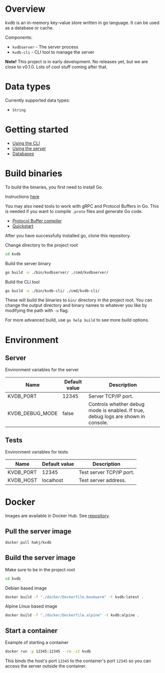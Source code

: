 # Overview
kvdb is an in-memory key-value store written in go language. It can be used as a database or cache.

Components:
- `kvdbserver` - The server process
- `kvdb-cli` - CLI tool to manage the server
  
**Note!** This project is in early development. No releases yet, but we are close to v0.1.0. Lots of cool stuff coming after that.

# Data types

Currently supported data types:
- `String`

# Getting started

- [Using the CLI](./docs/kvdb-cli.md)
- [Using the server](./docs/kvdbserver.md)
- [Databases](./docs/databases.md)

# Build binaries

To build the binaries, you first need to install Go.

Instructions [here](https://go.dev/doc/install)

You may also need tools to work with gRPC and Protocol Buffers in Go. This is needed if you want to compile `.proto` files and generate Go code.

- [Protocol Buffer compiler](https://github.com/protocolbuffers/protobuf#protobuf-compiler-installation)
- [Quickstart](https://grpc.io/docs/languages/go/quickstart/)

After you have successfully installed go, clone this repository.

Change directory to the project root
```bash
cd kvdb
```

Build the server binary
```bash
go build -o ./bin/kvdbserver/ ./cmd/kvdbserver/
```

Build the CLI tool
```bash
go build -o ./bin/kvdb-cli/ ./cmd/kvdb-cli/
```

These will build the binaries to `bin/` directory in the project root. You can change the output directory and binary names to whatever you like by modifying the path with `-o` flag.

For more advanced build, use `go help build` to see more build options.

# Environment

## Server

Environment variables for the server

| Name            | Default value | Description |
|-----------------|---------------|-------------|
| KVDB_PORT       | 12345         | Server TCP/IP port. |
| KVDB_DEBUG_MODE | false         | Controls whether debug mode is enabled. If true, debug logs are shown in console. |

## Tests

Environment variables for tests

| Name            | Default value | Description |
|-----------------|---------------|-------------|
| KVDB_PORT       | 12345         | Test server TCP/IP port. |
| KVDB_HOST       | localhost     | Test server address. |

# Docker

Images are available in Docker Hub. See [repository](https://hub.docker.com/r/hakj/kvdb).

## Pull the server image

```bash
docker pull hakj/kvdb
```

## Build the server image

Make sure to be in the project root
```bash
cd kvdb
```
Debian based image
```bash
docker build -f "./docker/Dockerfile.bookworm" -t kvdb:latest .
```
Alpine Linux based image
```bash
docker build -f "./docker/Dockerfile.alpine" -t kvdb:alpine .
```

## Start a container

Example of starting a container
```bash
docker run -p 12345:12345 --rm -it kvdb
```
This binds the host's port `12345` to the container's port `12345` so you can access the server outside the container.
